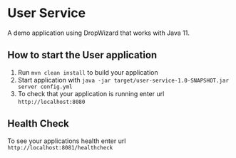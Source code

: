 # User Service

A demo application using DropWizard that works with Java 11.

How to start the User application
---

1. Run `mvn clean install` to build your application
1. Start application with `java -jar target/user-service-1.0-SNAPSHOT.jar server config.yml`
1. To check that your application is running enter url `http://localhost:8080`

Health Check
---

To see your applications health enter url `http://localhost:8081/healthcheck`
